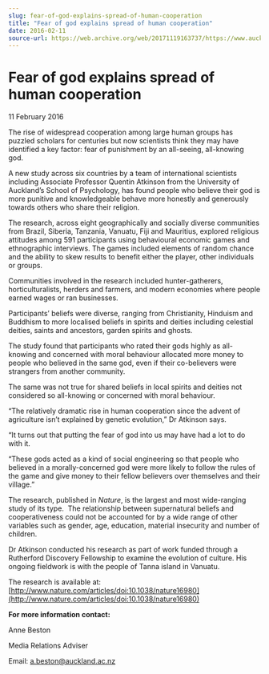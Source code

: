 ```yaml
---
slug: fear-of-god-explains-spread-of-human-cooperation
title: "Fear of god explains spread of human cooperation"
date: 2016-02-11
source-url: https://web.archive.org/web/20171119163737/https://www.auckland.ac.nz/en/about/news-events-and-notices/news/news-2016/02/fear-of-god-explains-spread-of-human-cooperation.html
---
```

Fear of god explains spread of human cooperation
================================================

11 February 2016

The rise of widespread cooperation among large human groups has puzzled scholars for centuries but now scientists think they may have identified a key factor: fear of punishment by an all-seeing, all-knowing god.

A new study across six countries by a team of international scientists including Associate Professor Quentin Atkinson from the University of Auckland’s School of Psychology, has found people who believe their god is more punitive and knowledgeable behave more honestly and generously towards others who share their religion.

The research, across eight geographically and socially diverse communities from Brazil, Siberia, Tanzania, Vanuatu, Fiji and Mauritius, explored religious attitudes among 591 participants using behavioural economic games and ethnographic interviews. The games included elements of random chance and the ability to skew results to benefit either the player, other individuals or groups.

Communities involved in the research included hunter-gatherers, horticulturalists, herders and farmers, and modern economies where people earned wages or ran businesses.

Participants’ beliefs were diverse, ranging from Christianity, Hinduism and Buddhism to more localised beliefs in spirits and deities including celestial deities, saints and ancestors, garden spirits and ghosts.

The study found that participants who rated their gods highly as all-knowing and concerned with moral behaviour allocated more money to people who believed in the same god, even if their co-believers were strangers from another community.

The same was not true for shared beliefs in local spirits and deities not considered so all-knowing or concerned with moral behaviour.

“The relatively dramatic rise in human cooperation since the advent of agriculture isn’t explained by genetic evolution,” Dr Atkinson says.

“It turns out that putting the fear of god into us may have had a lot to do with it.

“These gods acted as a kind of social engineering so that people who believed in a morally-concerned god were more likely to follow the rules of the game and give money to their fellow believers over themselves and their village.”

The research, published in _Nature_, is the largest and most wide-ranging study of its type.  The relationship between supernatural beliefs and cooperativeness could not be accounted for by a wide range of other variables such as gender, age, education, material insecurity and number of children.

Dr Atkinson conducted his research as part of work funded through a Rutherford Discovery Fellowship to examine the evolution of culture. His ongoing fieldwork is with the people of Tanna island in Vanuatu.

The research is available at: [http://www.nature.com/articles/doi:10.1038/nature16980](http://www.nature.com/articles/doi:10.1038/nature16980)

**For more information contact:**

Anne Beston

Media Relations Adviser

Email: [a.beston@auckland.ac.nz](mailto:a.beston@auckland.ac.nz)